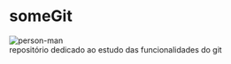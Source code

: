 # someGit 
![person-man](https://user-images.githubusercontent.com/112128418/222989084-f3a614ce-b4dd-49ab-b70c-a4a9b3d08afb.gif)
<br>
repositório dedicado ao estudo das funcionalidades do git

